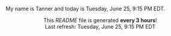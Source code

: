 My name is Tanner and today is Tuesday, June 25, 9:15 PM EDT.

<p align="center">This <i>README</i> file is generated <b>every 3 hours</b>!</br>Last refresh: Tuesday, June 25, 9:15 PM EDT<br /></p>
